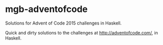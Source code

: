 # mgb-adventofcode
Solutions for Advent of Code 2015 challenges in Haskell.

Quick and dirty solutions to the challenges at http://adventofcode.com/, in Haskell.

